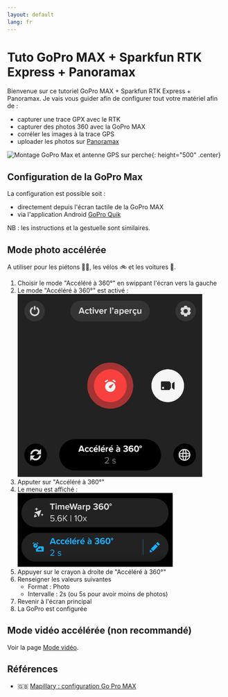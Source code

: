 ```yaml
---
layout: default
lang: fr
---
```


# Tuto GoPro MAX + Sparkfun RTK Express + Panoramax


Bienvenue sur ce tutoriel GoPro MAX + Sparkfun RTK Express + Panoramax. Je vais vous guider afin de configurer tout votre matériel afin de :
- capturer une trace GPX avec le RTK
- capturer des photos 360 avec la GoPro MAX
- corréler les images à la trace GPS
- uploader les photos sur [Panoramax](https://panoramax.openstreetmap.fr)

![Montage GoPro Max et antenne GPS sur perche](assets/img/montage2.png){: height="500" .center}

## Configuration de la GoPro Max

La configuration est possible soit :
- directement depuis l'écran tactile de la GoPro MAX
- via l'application Android [GoPro Quik](https://play.google.com/store/apps/details?id=com.gopro.smarty)

NB : les instructions et la gestuelle sont similaires.

## Mode photo accélérée

A utiliser pour les piétons 🚶‍♂️, les vélos 🚲 et les voitures 🚗.

1. Choisir le mode "Accéléré à 360°" en swippant l'écran vers la gauche
1. Le mode "Accéléré à 360°" est activé :<br>![Accéléré à 360°](assets/img/photo_accelere_360_2s.png)
1. Apputer sur "Accéléré à 360°"
1. Le menu est affiché :<br>![Menu Accéléré à 360°](assets/img/photo_accelere_360_2s_menu.png)
1. Appuyer sur le crayon à droite de "Accéléré à 360°"
1. Renseigner les valeurs suivantes
    - Format : Photo
    - Intervalle : 2s (ou 5s pour avoir moins de photos)
1. Revenir à l'écran principal
1. La GoPro est configurée

## Mode vidéo accélérée (non recommandé)

Voir la page [Mode vidéo](mode_video.md).


## Références
- 🇬🇧 [Mapillary : configuration Go Pro MAX](https://help.mapillary.com/hc/en-us/articles/360012674619-GoPro-MAX)